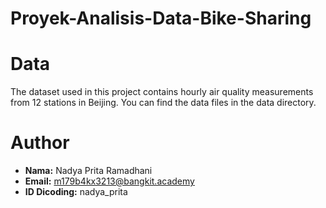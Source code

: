 # Proyek-Analisis-Data-Bike-Sharing

# Data
The dataset used in this project contains hourly air quality measurements from 12 stations in Beijing. You can find the data files in the data directory.

# Author
- **Nama:** Nadya Prita Ramadhani
- **Email:** m179b4kx3213@bangkit.academy
- **ID Dicoding:** nadya_prita

